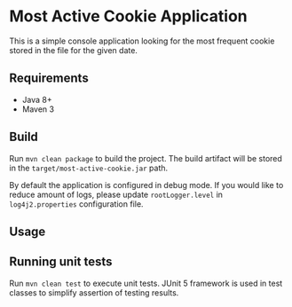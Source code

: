 # Most Active Cookie Application

This is a simple console application looking for the most frequent cookie stored in the file for the given date. 

## Requirements

* Java 8+
* Maven 3

## Build

Run `mvn clean package` to build the project. The build artifact will be stored in the `target/most-active-cookie.jar` path.

By default the application is configured in debug mode. If you would like to reduce amount of logs, please update `rootLogger.level` in `log4j2.properties` configuration file.

## Usage

## Running unit tests

Run `mvn clean test` to execute unit tests. JUnit 5 framework is used in test classes to simplify assertion of testing results.
